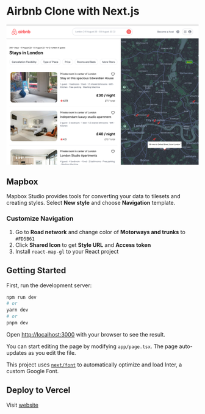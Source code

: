 # Airbnb Clone with Next.js

<img src="docs/map_snapshot.png" style="max-width: 100%;">

## Mapbox

Mapbox Studio provides tools for converting your data to tilesets and creating styles.
Select **New style** and choose **Navigation** template.

### Customize Navigation

1. Go to **Road network** and change color of **Motorways and trunks** to `#FD5B61`
2. Click **Shared Icon** to get **Style URL** and **Access token**
3. Install `react-map-gl` to your React project


## Getting Started

First, run the development server:

```bash
npm run dev
# or
yarn dev
# or
pnpm dev
```

Open [http://localhost:3000](http://localhost:3000) with your browser to see the result.

You can start editing the page by modifying `app/page.tsx`. The page auto-updates as you edit the file.

This project uses [`next/font`](https://nextjs.org/docs/basic-features/font-optimization) to automatically optimize and load Inter, a custom Google Font.

## Deploy to Vercel

Visit  [website](https://airbnb-clone-react-gold.vercel.app/)

